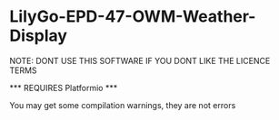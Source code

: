 # LilyGo-EPD-47-OWM-Weather-Display

NOTE: DONT USE THIS SOFTWARE IF YOU DONT LIKE THE LICENCE TERMS

*** REQUIRES Platformio ***

You may get some compilation warnings, they are not errors
